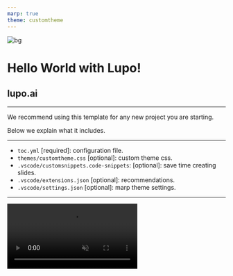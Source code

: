 ```yaml
---
marp: true
theme: customtheme
---
```


![bg](https://mlgstorageaccount.blob.core.windows.net/media/samples/forest.jpg)

# Hello World with Lupo!

## lupo.ai

<!-- 
Welcome to our hello world with Lupo Template!
-->

---

We recommend using this template for any new project you are starting.

Below we explain what it includes.

<!-- 
We recommend using this template for any new project you are starting. Below we explain what it includes.
-->

---

* `toc.yml` [required]: configuration file.
* `themes/customtheme.css` [optional]: custom theme css.
* `.vscode/customsnippets.code-snippets`: [optional]: save time creating slides.
* `.vscode/extensions.json` [optional]: recommendations.
* `.vscode/settings.json` [optional]: marp theme settings.

<!-- 
The toc.yml contains the configuration of your project including features like speaker, speed, voice, and so on.

customtheme.css is a styles file where you can customize everything inyour slides.

customsnippets.code-snippets is extremely useful for templates and svaes you time when creating presentations. 

extensions.json contains recommended extensions for vs code. 

settings.json contains some marp configurations but it is mostly for the themes.
-->

---

<video src="https://mlgstorageaccount.blob.core.windows.net/media/samples/niagara_falls.mp4" autoplay loop muted>

<!-- 
Thank you for your time! 
-->
